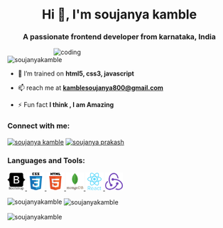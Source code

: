 <h1 align="center">Hi 👋, I'm soujanya kamble</h1>
<h3 align="center">A passionate frontend developer from karnataka, India</h3>
<img align="right" alt="coding" width="400" src="https://encrypted-tbn0.gstatic.com/images?q=tbn:ANd9GcRIqAIcTGW6YrRYLpt1wKmAmhOdRIT2TR2hWQ&usqp=CAU"/>

<p align="left"> <img src="https://komarev.com/ghpvc/?username=soujanyakamble&label=Profile%20views&color=0e75b6&style=flat" alt="soujanyakamble" /> </p>

- 🌱 I’m trained on **html5, css3, javascript**

- 📫 reach me at **kamblesoujanya800@gmail.com**

- ⚡ Fun fact **I think , I am Amazing**

<h3 align="left">Connect with me:</h3>
<p align="left">
<a href="https://linkedin.com/in/soujanya kamble" target="blank"><img align="center" src="https://raw.githubusercontent.com/rahuldkjain/github-profile-readme-generator/master/src/images/icons/Social/linked-in-alt.svg" alt="soujanya kamble" height="30" width="40" /></a>
<a href="https://instagram.com/soujanya prakash" target="blank"><img align="center" src="https://raw.githubusercontent.com/rahuldkjain/github-profile-readme-generator/master/src/images/icons/Social/instagram.svg" alt="soujanya prakash" height="30" width="40" /></a>
</p>

<h3 align="left">Languages and Tools:</h3>
<p align="left"> <a href="https://getbootstrap.com" target="_blank" rel="noreferrer"> <img src="https://raw.githubusercontent.com/devicons/devicon/master/icons/bootstrap/bootstrap-plain-wordmark.svg" alt="bootstrap" width="40" height="40"/> </a> <a href="https://www.w3schools.com/css/" target="_blank" rel="noreferrer"> <img src="https://raw.githubusercontent.com/devicons/devicon/master/icons/css3/css3-original-wordmark.svg" alt="css3" width="40" height="40"/> </a> <a href="https://www.w3.org/html/" target="_blank" rel="noreferrer"> <img src="https://raw.githubusercontent.com/devicons/devicon/master/icons/html5/html5-original-wordmark.svg" alt="html5" width="40" height="40"/> </a> <a href="https://www.mongodb.com/" target="_blank" rel="noreferrer"> <img src="https://raw.githubusercontent.com/devicons/devicon/master/icons/mongodb/mongodb-original-wordmark.svg" alt="mongodb" width="40" height="40"/> </a> <a href="https://reactjs.org/" target="_blank" rel="noreferrer"> <img src="https://raw.githubusercontent.com/devicons/devicon/master/icons/react/react-original-wordmark.svg" alt="react" width="40" height="40"/> </a> <a href="https://redux.js.org" target="_blank" rel="noreferrer"> <img src="https://raw.githubusercontent.com/devicons/devicon/master/icons/redux/redux-original.svg" alt="redux" width="40" height="40"/> </a> </p>

<p><img align="left" src="https://github-readme-stats.vercel.app/api/top-langs?username=soujanyakamble&show_icons=true&locale=en&layout=compact" alt="soujanyakamble" /></p>

<p>&nbsp;<img align="center" src="https://github-readme-stats.vercel.app/api?username=soujanyakamble&show_icons=true&locale=en" alt="soujanyakamble" /></p>

<p><img align="center" src="https://github-readme-streak-stats.herokuapp.com/?user=soujanyakamble&" alt="soujanyakamble" /></p>
